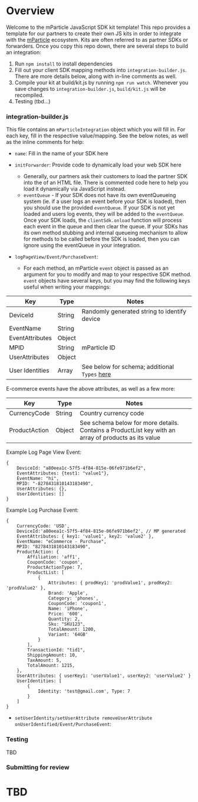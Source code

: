 # Overview
Welcome to the mParticle JavaScript SDK kit template! This repo provides a template for our partners to create their own JS kits in order to integrate with the [mParticle](https://www.mparticle.com) ecosystem. Kits are often referred to as partner SDKs or forwarders. Once you copy this repo down, there are several steps to build an integration:

1. Run `npm install` to install dependencies
2. Fill out your client SDK mapping methods into `integration-builder.js`. There are more details below, along with in-line comments as well.
3. Compile your kit at build/kit.js by running `npm run watch`. Whenever you save changes to `integration-builder.js`, `build/kit.js` will be recompiled.
3. Testing (tbd...)

### integration-builder.js
This file contains an `mParticleIntegration` object which you will fill in.  For each key, fill in the respective value/mapping. See the below notes, as well as the inline comments for help:

* `name`: Fill in the name of your SDK here

* `initForwarder`: Provide code to dynamically load your web SDK here
  * Generally, our partners ask their customers to load the partner SDK into the <head> of an HTML file. There is commented code here to help you load it dynamically via JavaScript instead.
  * `eventQueue` - If your SDK does not have its own eventQueueing system (ie. if a user logs an event before your SDK is loaded), then you should use the provided `eventQueue`. If your SDK is not yet loaded and users log events, they will be added to the `eventQueue`. Once your SDK loads, the `clientSdk.onload` function will process each event in the queue and then clear the queue. If your SDKs has its own method stubbing and internal queueing mechanism to allow for methods to be called before the SDK is loaded, then you can ignore using the eventQueue in your integration.


* `logPageView/Event/PurchaseEvent`:

  * For each method, an mParticle `event` object is passed as an argument for you to modify and map to your respective SDK method. `event` objects have several keys, but you may find the following keys useful when writing your mappings:

| Key | Type | Notes |
|-----|------|-------------|
| DeviceId | String | Randomly generated string to identify device |
| EventName | String |  |
| EventAttributes | Object |  |
| MPID | String | mParticle ID |
| UserAttributes | Object |  |
| User Identities | Array | See below for schema; additional `Types` [here](https://github.com/mParticle/mparticle-sdk-javascript/blob/master-v2/src/types.js#L88-L101) |

E-commerce events have the above attributes, as well as a few more:

| Key | Type | Notes |
|-----|------|-------------|
| CurrencyCode | String | Country currency code |
| ProductAction | Object | See schema below for more details. Contains a ProductList key with an array of products as its value |


Example Log Page View Event:
```
{
    DeviceId: "a80eea1c-57f5-4f84-815e-06fe971b6ef2",
    EventAttributes: {test1: "value1"},
    EventName: "hi",
    MPID: "-8278431810143183490",
    UserAttributes: {},
    UserIdentities: []
}
```

Example Log Purchase Event:
```
{
    CurrencyCode: 'USD',
    DeviceId:'a80eea1c-57f5-4f84-815e-06fe971b6ef2', // MP generated
    EventAttributes: { key1: 'value1', key2: 'value2' },
    EventName: "eCommerce - Purchase",
    MPID: "8278431810143183490",
    ProductAction: {
        Affiliation: 'aff1',
        CouponCode: 'coupon',
        ProductActionType: 7,
        ProductList: [
            {
                Attributes: { prodKey1: 'prodValue1', prodKey2: 'prodValue2' },
                Brand: 'Apple',
                Category: 'phones',
                CouponCode: 'coupon1',
                Name: 'iPhone',
                Price: '600',
                Quantity: 2,
                Sku: "SKU123",
                TotalAmount: 1200,
                Variant: '64GB'
            }
        ],
        TransactionId: "tid1",
        ShippingAmount: 10,
        TaxAmount: 5,
        TotalAmount: 1215,
    },
    UserAttributes: { userKey1: 'userValue1', userKey2: 'userValue2' }
    UserIdentities: [
        {
            Identity: 'test@gmail.com', Type: 7
        }
    ]
}
```

* `setUserIdentity/setUserAttribute
removeUserAttribute
onUserIdentified/Event/PurchaseEvent`:

### Testing
TBD

### Submitting for review
TBD
=======
